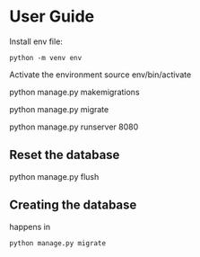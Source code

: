 # User Guide


Install env file: 
```
python -m venv env
```


Activate the environment 
source env/bin/activate


python manage.py makemigrations

python manage.py migrate

python manage.py runserver 8080

## Reset the database

python manage.py flush

## Creating the database

happens in 
```
python manage.py migrate
```